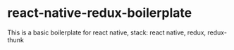 # react-native-redux-boilerplate
This is a basic boilerplate for react native, stack: react native, redux, redux-thunk

